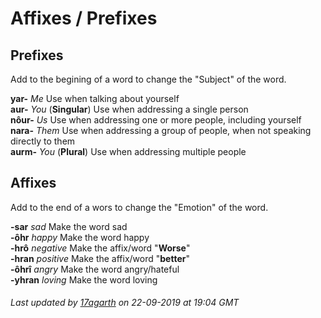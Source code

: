 # Affixes / Prefixes

## Prefixes

Add to the begining of a word to change the "Subject" of the word.

**yar-** *Me* Use when talking about yourself <br/>
**aur-** *You* (**Singular**) Use when addressing a single person <br/>
**nôur-** *Us* Use when addressing one or more people, including yourself <br/>
**nara-** *Them* Use when addressing a group of people, when not speaking directly to them <br/>
**aurm-** *You* (**Plural**) Use when addressing multiple people <br/>

## Affixes

Add to the end of a wors to change the "Emotion" of the word.

**-sar** *sad* Make the word sad <br/>
**-ôhr** *happy* Make the word happy <br/>
**-hrô** *negative* Make the affix/word "**Worse**" <br/>
**-hran** *positive* Make the affix/word "**better**" <br/>
**-ôhrî** *angry* Make the word angry/hateful <br/>
**-yhran** *loving* Make the word loving <br/>

###### Last updated by [17agarth](https://github.com/17agarth) on 22-09-2019 at 19:04 GMT
